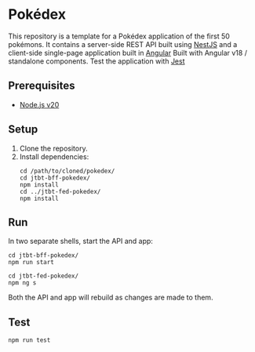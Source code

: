 # Pokédex

This repository is a template for a Pokédex application of the first 50 pokémons. It contains a server-side
REST API built using [NestJS](https://nestjs.com) and a client-side single-page
application built in [Angular](https://angular.dev)
Built with Angular v18 / standalone components.
Test the application with [Jest](https://jestjs.io)

## Prerequisites
* [Node.js v20](https://nodejs.org/en)

## Setup
1. Clone the repository.
2. Install dependencies:
    ```shell
    cd /path/to/cloned/pokedex/
    cd jtbt-bff-pokedex/
    npm install
    cd ../jtbt-fed-pokedex/
    npm install
    ```

## Run
In two separate shells, start the API and app:
```shell
cd jtbt-bff-pokedex/
npm run start
```
```shell
cd jtbt-fed-pokedex/
npm ng s
```
Both the API and app will rebuild as changes are made to them.

## Test
```shell
npm run test
```